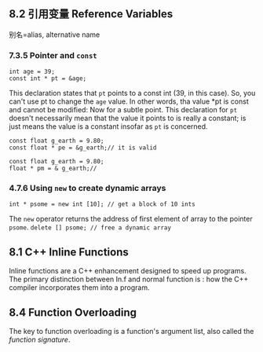 ## 8.2 引用变量 Reference Variables

别名=alias, alternative name

### 7.3.5 Pointer and `const`

    int age = 39;
    const int * pt = &age;

This declaration states that `pt` points to a const int (39, in this case). So, you can't use pt to change the `age` value. In other words, tha value *pt is const and cannot be modified:
Now for a subtle point. This declaration for `pt` doesn't necessarily mean that the value it points to is really a constant; is just means the value is a constant insofar as `pt` is concerned.


    const float g_earth = 9.80;
    const float * pe = &g_earth;// it is valid
    
    const float g_earth = 9.80;
    float * pm = & g_earth;//


### 4.7.6 Using `new` to create dynamic arrays

    int * psome = new int [10]; // get a block of 10 ints

The `new` operator returns the address of first element of array to the pointer `psome`.
`delete [] psome; // free a dynamic array` 

## 8.1 C++ Inline Functions

Inline functions are a C++ enhancement designed to speed up programs. The primary distinction between In.f and normal function is : how the C++ compiler incorporates them into a program.

## 8.4 Function Overloading

The key to function overloading is a function's argument list, also called the *function signature*.

